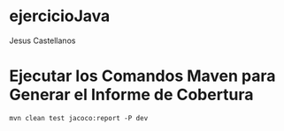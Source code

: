 # ejercicioJava
Jesus Castellanos
# Ejecutar los Comandos Maven para Generar el Informe de Cobertura
    mvn clean test jacoco:report -P dev
